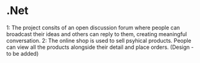 # .Net
1: The project consits of an open discussion forum where people can broadcast their ideas and others can reply to them, creating meaningful conversation.
2: The online shop is used to sell psyhical products. People can view all the products alongside their detail and place orders. (Design - to be added)
